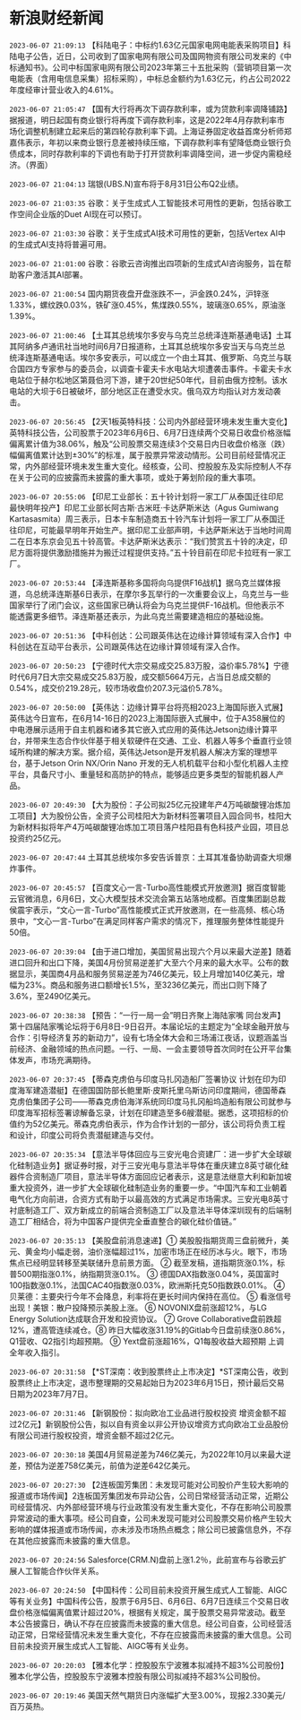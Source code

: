# 新浪财经新闻
`2023-06-07 21:09:13` 【科陆电子：中标约1.63亿元国家电网电能表采购项目】科陆电子公告，近日，公司收到了国家电网有限公司及国网物资有限公司发来的《中标通知书》。公司中标国家电网有限公司2023年第三十五批采购（营销项目第一次电能表（含用电信息采集）招标采购），中标总金额约为1.63亿元，约占公司2022年度经审计营业收入的4.61%。

`2023-06-07 21:05:47` 【国有大行将再次下调存款利率，或为贷款利率调降铺路】据报道，明日起国有商业银行将再度下调存款利率，这是2022年4月存款利率市场化调整机制建立起来后的第四轮存款利率下调。上海证券固定收益首席分析师郑嘉伟表示，年初以来商业银行息差被持续压缩，下调存款利率有望降低商业银行负债成本，同时存款利率的下调也有助于打开贷款利率调降空间，进一步促内需稳经济。（界面）

`2023-06-07 21:04:13` 瑞银(UBS.N)宣布将于8月31日公布Q2业绩。

`2023-06-07 21:03:35` 谷歌：关于生成式人工智能技术可用性的更新，包括谷歌工作空间企业版的Duet AI现在可以预订。

`2023-06-07 21:03:30` 谷歌：关于生成式AI技术可用性的更新，包括Vertex AI中的生成式AI支持将普遍可用。

`2023-06-07 21:01:00` 谷歌：谷歌云咨询推出四项新的生成式AI咨询服务，旨在帮助客户激活其AI部署。

`2023-06-07 21:00:54` 国内期货夜盘开盘涨跌不一，沪金跌0.24%，沪锌涨1.33%，螺纹跌0.03%，铁矿涨0.45%，焦煤跌0.55%，玻璃涨0.65%，原油涨1.39%。

`2023-06-07 21:00:46` 【土耳其总统埃尔多安与乌克兰总统泽连斯基通电话】土耳其阿纳多卢通讯社当地时间6月7日报道称，土耳其总统埃尔多安当天与乌克兰总统泽连斯基通电话。埃尔多安表示，可以成立一个由土耳其、俄罗斯、乌克兰与联合国四方专家参与的委员会，以调查卡霍夫卡水电站大坝遭袭击事件。卡霍夫卡水电站位于赫尔松地区第聂伯河下游，建于20世纪50年代，目前由俄方控制。该水电站的大坝于6日被破坏，部分地区正在遭受水灾。俄乌双方均指认对方发动袭击。

`2023-06-07 20:56:45` 【2天1板英特科技：公司内外部经营环境未发生重大变化】英特科技公告，公司股票于2023年6月6日、6月7日连续两个交易日收盘价格涨幅偏离累计值为38.06%，触及“公司股票交易连续3个交易日内日收盘价格涨（跌）幅偏离值累计达到±30%”的标准，属于股票异常波动情形。公司目前经营情况正常，内外部经营环境未发生重大变化。经核查，公司、控股股东及实际控制人不存在关于公司的应披露而未披露的重大事项，或处于筹划阶段的重大事项。

`2023-06-07 20:55:06` 【印尼工业部长：五十铃计划将一家工厂从泰国迁往印尼 最快明年投产】印尼工业部长阿古斯·古米旺·卡达萨斯米达（Agus Gumiwang Kartasasmita）周三表示，日本卡车制造商五十铃汽车计划将一家工厂从泰国迁往印尼，可能最早明年开始生产。据印尼工业部声明，卡达萨斯米达于当地时间周二在日本东京会见五十铃高管。卡达萨斯米达表示：“我们赞赏五十铃的决定，印尼方面将提供激励措施并为搬迁过程提供支持。”五十铃目前在印尼卡拉旺有一家工厂。

`2023-06-07 20:53:44` 【泽连斯基称多国将向乌提供F16战机】据乌克兰媒体报道，乌总统泽连斯基6日表示，在摩尔多瓦举行的一次重要会议上，乌克兰与一些国家举行了闭门会议，这些国家已确认将会为乌克兰提供F-16战机。但他表示不能透露更多细节。泽连斯基还表示，为此乌克兰需要建造相应的基础设施。

`2023-06-07 20:51:36` 【中科创达：公司跟英伟达在边缘计算领域有深入合作】中科创达在互动平台表示，公司跟英伟达在边缘计算领域有深入合作。

`2023-06-07 20:50:23` 【宁德时代大宗交易成交25.83万股，溢价率5.78%】宁德时代6月7日大宗交易成交25.83万股，成交额5664万元，占当日总成交额的0.54%，成交价219.28元，较市场收盘价207.3元溢价5.78%。

`2023-06-07 20:50:00` 【英伟达：边缘计算平台将亮相2023上海国际嵌入式展】英伟达今日宣布，在6月14-16日的2023上海国际嵌入式展中，位于A358展位的中电港展示适用于自主机器和诸多其它嵌入式应用的英伟达Jetson边缘计算平台，并带来生态合作伙伴基于相关软硬件在交通、工业、机器人等多个垂直行业领域所构建的解决方案。据介绍，英伟达Jetson是开发机器人解决方案的理想平台，基于Jetson Orin NX/Orin Nano 开发的无人机机载平台和小型化机器人主控平台，具备尺寸小、重量轻和高防护的特点，能够适应更多类型的智能机器人产品。

`2023-06-07 20:49:30` 【大为股份：子公司拟25亿元投建年产4万吨碳酸锂冶炼加工项目】大为股份公告，全资子公司桂阳大为新材料签署项目入园合同书，桂阳大为新材料拟将年产4万吨碳酸锂冶炼加工项目落户桂阳县有色科技产业园，项目总投资约25亿元。

`2023-06-07 20:47:44` 土耳其总统埃尔多安告诉普京：土耳其准备协助调查大坝爆炸事件。

`2023-06-07 20:45:57` 【百度文心一言-Turbo高性能模式开放邀测】据百度智能云官微消息，6月6日，文心大模型技术交流会第五站落地成都。百度集团副总裁侯震宇表示，“文心一言-Turbo”高性能模式正式开放邀测，在一些高频、核心场景中，“文心一言-Turbo”在满足同样客户需求的情况下，推理服务整体性能提升50倍。

`2023-06-07 20:39:04` 【由于进口增加，美国贸易出现六个月以来最大逆差】随着进口回升和出口下降，美国4月份贸易逆差扩大至六个月来的最大水平。公布的数据显示，美国商4月品和服务贸易逆差为746亿美元，较上月增加140亿美元，增幅为23%。商品和服务进口额增长1.5%，至3236亿美元，而出口则下降了3.6%，至2490亿美元。

`2023-06-07 20:38:38` 【预告：“一行一局一会”明日齐聚上海陆家嘴 同台发声】第十四届陆家嘴论坛将于6月8日-9日召开。本届论坛的主题定为“全球金融开放与合作：引导经济复苏的新动力”，设有七场全体大会和三场浦江夜话，议题涵盖当前经济、金融领域的热点问题。一行、一局、一会主要领导首次同时在公开平台集体发声，市场充满期待。

`2023-06-07 20:37:45` 【蒂森克虏伯与印度马扎冈造船厂签署协议 计划在印为印度海军建造潜艇】在德国国防部长鲍里斯·皮斯托里乌斯访问印度期间，德国蒂森克虏伯集团子公司——蒂森克虏伯海洋系统同印度马扎冈船坞造船有限公司就参与印度海军招标签署谅解备忘录，计划在印建造至多6艘潜艇。据悉，这项招标的价值约为52亿美元。蒂森克虏伯表示，作为合作计划的一部分，该公司将负责工程和设计，印度公司将负责潜艇建造与交付。

`2023-06-07 20:35:34` 【意法半导体回应与三安光电合资建厂：进一步扩大全球碳化硅制造业务】据证券时报，对于三安光电与意法半导体在重庆建立8英寸碳化硅器件合资制造厂项目，意法半导体方面回应记者表示，这是意法继意大利和新加坡重大投资外，进一步扩大全球碳化硅制造业务的重要一步。“中国汽车和工业朝着电气化方向前进，合资方式有助于以最高效的方式满足市场需求。三安光电8英寸衬底制造工厂、双方新成立的前端合资制造工厂以及意法半导体深圳现有的后端制造工厂相结合，将为中国客户提供完全垂直整合的碳化硅价值链。”

`2023-06-07 20:35:13` 【美股盘前消息速递】① 美股股指期货周三盘前微升，美元、黄金均小幅走弱，油价涨幅超过1%，加密市场正在经历冰与火。眼下，市场焦点已经明显转移至美联储升息前景方面。 ② 截至发稿，道指期货涨0.1%，标普500期指涨0.1%，纳指期货涨0.1%。 ③ 德国DAX指数涨0.04%，英国富时100指数涨0.1%，法国CAC40指数涨0.03%，欧洲斯托克50指数跌0.01%。 ④ 贝莱德：主要央行今年不会降息，利率将在更长时间内保持在高位。 ⑤ 看涨信号出现！美银：散户投降预示美股上涨。 ⑥ NOVONIX盘前涨超12%，与LG Energy Solution达成联合开发和投资协议。 ⑦ Grove Collaborative盘前跌超12%，遭高管连续减仓。⑧ 昨日大幅收涨31.19%的Gitlab今日盘前续涨0.86%，Q1营收、Q2指引均超预期。 ⑨ Yext盘前涨超16%，Q1每股收益大超预期 上调全年收入指引。

`2023-06-07 20:31:58` 【*ST深南：收到股票终止上市决定】*ST深南公告，收到股票终止上市决定，退市整理期的交易起始日为2023年6月15日，预计最后交易日期为2023年7月7日。

`2023-06-07 20:31:46` 【新钢股份：拟向欧冶工业品进行股权投资 增资金额不超过2亿元】新钢股份公告，拟以自有资金以非公开协议增资方式向欧冶工业品股份有限公司进行股权投资，增资金额不超过2亿元。

`2023-06-07 20:30:18` 美国4月贸易逆差为746亿美元，为2022年10月以来最大逆差，预估为逆差758亿美元，前值为逆差642亿美元。

`2023-06-07 20:27:30` 【2连板国芳集团：未发现可能对公司股价产生较大影响的报道或市场传闻】2连板国芳集团发布异动公告，公司日常经营活动正常，近期公司经营情况、内外部经营环境与行业政策没有发生重大变化，不存在影响公司股票异常波动的重大事项。经公司自查，公司未发现可能对公司股票交易价格产生较大影响的媒体报道或市场传闻，亦未涉及市场热点概念；除公司已披露信息外，不存在其他应披露而未披露的重大信息。

`2023-06-07 20:24:56` Salesforce(CRM.N)盘前上涨1.2％，此前宣布与谷歌云扩展人工智能合作伙伴关系。

`2023-06-07 20:24:50` 【中国科传：公司目前未投资开展生成式人工智能、AIGC等有关业务】中国科传公告，股票于6月5日、6月6日、6月7日连续三个交易日收盘价格涨幅偏离值累计超过20%，根据有关规定，属于股票交易异常波动。截至本公告披露日，确认不存在应披露而未披露的重大信息。经公司自查，公司经营活动正常，日常经营情况未发生重大变化，不存在应披露而未披露的重大信息。公司目前未投资开展生成式人工智能、AIGC等有关业务。

`2023-06-07 20:20:03` 【雅本化学：控股股东宁波雅本拟减持不超3%公司股份】雅本化学公告，控股股东宁波雅本控股有限公司拟减持不超3%公司股份。

`2023-06-07 20:19:46` 美国天然气期货日内涨幅扩大至3.00%，现报2.330美元/百万英热。

